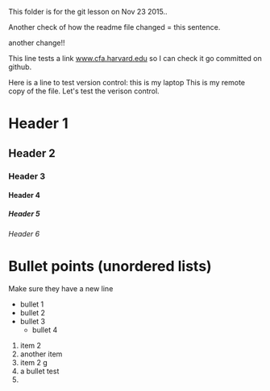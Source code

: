 This folder is for the git lesson on Nov 23 2015..

Another check of how the readme file changed = this sentence.

another change!!

This line tests a link www.cfa.harvard.edu so I can check it go committed on github.

Here is a line to test version control:  this is my laptop
This is my remote copy of the file. Let's test the verison control.

# Header 1
## Header 2
### Header 3
#### Header 4
##### Header 5
###### Header 6

# Bullet points (unordered lists)
Make sure they have a new line

- bullet 1
- bullet 2
- bullet 3
  - bullet 4

1. item 2
2. another item
3. item 2 g
  1. a bullet test
  2. 


